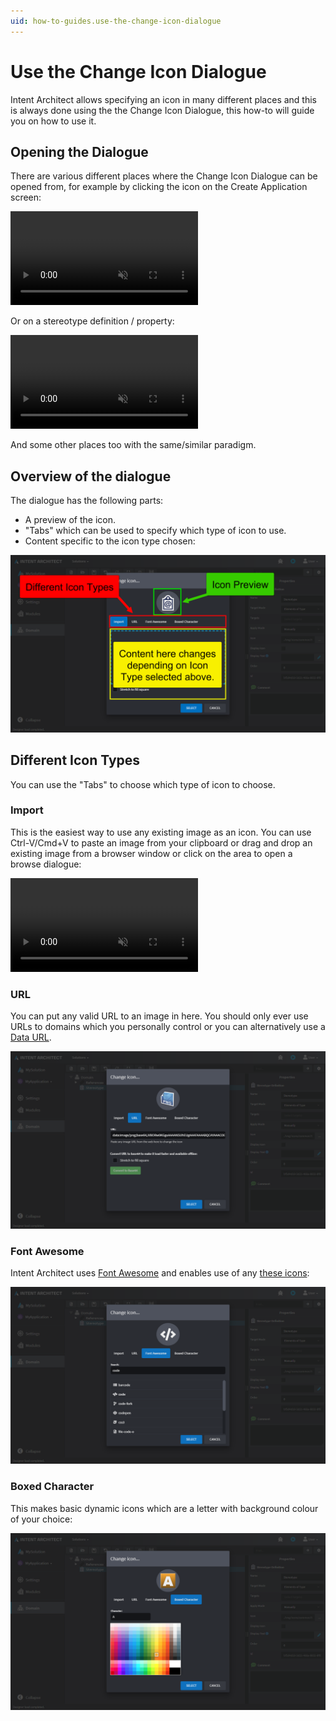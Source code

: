 ```yaml
---
uid: how-to-guides.use-the-change-icon-dialogue
---
```

# Use the Change Icon Dialogue

Intent Architect allows specifying an icon in many different places and this is always done using the the Change Icon Dialogue, this how-to will guide you on how to use it.

## Opening the Dialogue

There are various different places where the Change Icon Dialogue can be opened from, for example by clicking the icon on the Create Application screen:

<p><video style="max-width: 100%" muted="true" loop="true" autoplay="true" src="videos/choose-application-icon.mp4"></video></p>

Or on a stereotype definition / property:

<p><video style="max-width: 100%" muted="true" loop="true" autoplay="true" src="videos/choose-stereotype-icon.mp4"></video></p>

And some other places too with the same/similar paradigm.

## Overview of the dialogue

The dialogue has the following parts:

- A preview of the icon.
- "Tabs" which can be used to specify which type of icon to use.
- Content specific to the icon type chosen:

![Overview of the dialogue](images/overview.png)

## Different Icon Types

You can use the "Tabs" to choose which type of icon to choose.

### Import

This is the easiest way to use any existing image as an icon. You can use Ctrl-V/Cmd+V to paste an image from your clipboard or drag and drop an existing image from a browser window or click on the area to open a browse dialogue:

<p><video style="max-width: 100%" muted="true" loop="true" autoplay="true" src="videos/icon-type-import.mp4"></video></p>

### URL

You can put any valid URL to an image in here. You should only ever use URLs to domains which you personally control or you can alternatively use a [Data URL](https://developer.mozilla.org/en-US/docs/Web/HTTP/Basics_of_HTTP/Data_URIs).

![URL Icon Type](images/icon-type-url.png)

### Font Awesome

Intent Architect uses [Font Awesome](https://fontawesome.com/) and enables use of any [these icons](https://fontawesome.com/icons):

![Font Awesome Icon Type](images/icon-type-font-awesome.png)

### Boxed Character

This makes basic dynamic icons which are a letter with background colour of your choice:

![Boxed Character Icon Type](images/icon-type-boxed-character.png)
